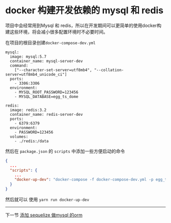 # docker 构建开发依赖的 mysql 和 redis

项目中会经常用到Mysql 和 redis，所以在开发期间可以更简单的使用docker构建这些环境，将会减小很多配置环境时不必要时间。

在项目的根目录创建`docker-compose-dev.yml`

``` docker
mysql:
  image: mysql:5.7
  container_name: mysql-server-dev
  command:
    ["--character-set-server=utf8mb4", "--collation-server=utf8mb4_unicode_ci"]
  ports:
    - 3306:3306
  environment:
    - MYSQL_ROOT_PASSWORD=123456
    - MYSQL_DATABASE=egg_ts_dome

redis:
  image: redis:3.2
  container_name: redis-server-dev
  ports:
    - 6379:6379
  environment:
    - PASSWORD=123456
  volumes:
    - ./redis:/data
```

然后在 `package.json` 的 `scripts` 中添加一些方便启动的命令

``` json
{
  ...
  "scripts": {
    ...
    "docker-up-dev": "docker-compose -f docker-compose-dev.yml -p egg_ts_dome_dev up -d",
  }
}

```

然后就可以 使用 `yarn run docker-up-dev`


---

下一节 [添加 sequelize 做mysql 的orm](https://github.com/ThomasLiu/egg_ts_showcase/blob/learn_3_sequelize/doc/sequelize.md)